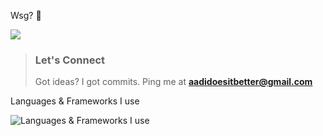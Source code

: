 Wsg? 🪽

<a href="#stats" align="center">
  <picture>
    <source 
      srcset="https://github-readme-stats.vercel.app/api?username=aadidoesitbetter&count_private=true&show_icons=true&include_all_commits=true&theme=github_dark&hide_border=true&bg_color=00000000"
      media="(prefers-color-scheme: dark)"
    />
    <source
      srcset="https://github-readme-stats.vercel.app/api?username=aadidoesitbetter&count_private=true&show_icons=true&include_all_commits=true&theme=default&hide_border=true&bg_color=00000000"
      media="(prefers-color-scheme: light), (prefers-color-scheme: no-preference)"
    />
    <img src="https://github-readme-stats.vercel.app/api?username=aadidoesitbetter&count_private=true&show_icons=true&include_all_commits=true" />
  </picture>
</a>

> ### Let's Connect
> Got ideas? I got commits. Ping me at **aadidoesitbetter@gmail.com**

Languages & Frameworks I use

![Languages & Frameworks I use](https://skillicons.dev/icons?i=go,git,python,rust,lua,tensorflow,pytorch,nuxtjs,tailwind,prisma,graphql,scala,rollupjs)
